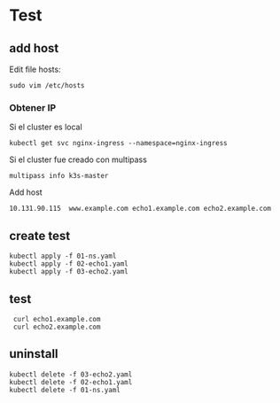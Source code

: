 
# Test

## add host 

Edit file hosts:
```
sudo vim /etc/hosts
```

### Obtener IP

Si el cluster es local
```
kubectl get svc nginx-ingress --namespace=nginx-ingress
```
Si el cluster fue creado con multipass
```
multipass info k3s-master
```

Add host
```
10.131.90.115  www.example.com echo1.example.com echo2.example.com
``` 

## create test
 ```
 kubectl apply -f 01-ns.yaml 
 kubectl apply -f 02-echo1.yaml
 kubectl apply -f 03-echo2.yaml

 ```

## test
```
 curl echo1.example.com
 curl echo2.example.com
```

 ## uninstall
 ```
 kubectl delete -f 03-echo2.yaml
 kubectl delete -f 02-echo1.yaml
 kubectl delete -f 01-ns.yaml 
 ```




